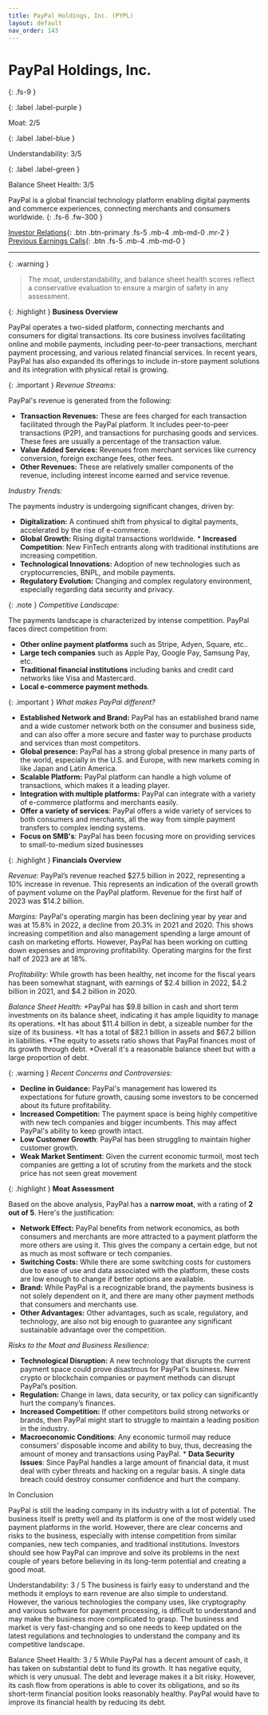 ```yaml
---
title: PayPal Holdings, Inc. (PYPL)
layout: default
nav_order: 143
---
```


# PayPal Holdings, Inc.
{: .fs-9 }

{: .label .label-purple }

Moat: 2/5

{: .label .label-blue }

Understandability: 3/5

{: .label .label-green }

Balance Sheet Health: 3/5

PayPal is a global financial technology platform enabling digital payments and commerce experiences, connecting merchants and consumers worldwide.
{: .fs-6 .fw-300 }

[Investor Relations](https://www.google.com/search?q=PYPL+investor+relations){: .btn .btn-primary .fs-5 .mb-4 .mb-md-0 .mr-2 }
[Previous Earnings Calls](https://discountingcashflows.com/company/PYPL/transcripts/){: .btn .fs-5 .mb-4 .mb-md-0 }

---

{: .warning }
>The moat, understandability, and balance sheet health scores reflect a conservative evaluation to ensure a margin of safety in any assessment.



{: .highlight }
**Business Overview**

PayPal operates a two-sided platform, connecting merchants and consumers for digital transactions. Its core business involves facilitating online and mobile payments, including peer-to-peer transactions, merchant payment processing, and various related financial services. In recent years, PayPal has also expanded its offerings to include in-store payment solutions and its integration with physical retail is growing.

{: .important }
*Revenue Streams:*

PayPal's revenue is generated from the following:

   * **Transaction Revenues:** These are fees charged for each transaction facilitated through the PayPal platform. It includes peer-to-peer transactions (P2P), and transactions for purchasing goods and services. These fees are usually a percentage of the transaction value.
   * **Value Added Services:** Revenues from merchant services like currency conversion, foreign exchange fees, other fees.
   * **Other Revenues:** These are relatively smaller components of the revenue, including interest income earned and service revenue.

*Industry Trends:*

The payments industry is undergoing significant changes, driven by:

   *   **Digitalization:** A continued shift from physical to digital payments, accelerated by the rise of e-commerce.
   *  **Global Growth:** Rising digital transactions worldwide.
    *  **Increased Competition**: New FinTech entrants along with traditional institutions are increasing competition.
   * **Technological Innovations:** Adoption of new technologies such as cryptocurrencies, BNPL, and mobile payments.
   * **Regulatory Evolution:** Changing and complex regulatory environment, especially regarding data security and privacy.

{: .note }
*Competitive Landscape:*

The payments landscape is characterized by intense competition. PayPal faces direct competition from:

   *   **Other online payment platforms** such as Stripe, Adyen, Square, etc..
   *  **Large tech companies** such as Apple Pay, Google Pay, Samsung Pay, etc.
   *  **Traditional financial institutions** including banks and credit card networks like Visa and Mastercard.
   *  **Local e-commerce payment methods**.

{: .important }
*What makes PayPal different?*

   *  **Established Network and Brand:** PayPal has an established brand name and a wide customer network both on the consumer and business side, and can also offer a more secure and faster way to purchase products and services than most competitors.
   * **Global presence:** PayPal has a strong global presence in many parts of the world, especially in the U.S. and Europe, with new markets coming in like Japan and Latin America.
   *   **Scalable Platform:** PayPal platform can handle a high volume of transactions, which makes it a leading player.
   *   **Integration with multiple platforms:** PayPal can integrate with a variety of e-commerce platforms and merchants easily.
   *   **Offer a variety of services**: PayPal offers a wide variety of services to both consumers and merchants, all the way from simple payment transfers to complex lending systems.
   *  **Focus on SMB's**: PayPal has been focusing more on providing services to small-to-medium sized businesses

{: .highlight }
**Financials Overview**

*Revenue:* PayPal’s revenue reached $27.5 billion in 2022, representing a 10% increase in revenue. This represents an indication of the overall growth of payment volume on the PayPal platform. Revenue for the first half of 2023 was $14.2 billion.

*Margins:* PayPal's operating margin has been declining year by year and was at 15.8% in 2022, a decline from 20.3% in 2021 and 2020. This shows increasing competition and also management spending a large amount of cash on marketing efforts. However, PayPal has been working on cutting down expenses and improving profitability. Operating margins for the first half of 2023 are at 18%.

*Profitability:* While growth has been healthy, net income for the fiscal years has been somewhat stagnant, with earnings of $2.4 billion in 2022, $4.2 billion in 2021, and $4.2 billion in 2020.

*Balance Sheet Health:*
  *PayPal has $9.8 billion in cash and short term investments on its balance sheet, indicating it has ample liquidity to manage its operations.
  *It has about $11.4 billion in debt, a sizeable number for the size of its business.
  *It has a total of $82.1 billion in assets and $67.2 billion in liabilities.
  *The equity to assets ratio shows that PayPal finances most of its growth through debt.
  *Overall it's a reasonable balance sheet but with a large proportion of debt.

{: .warning }
*Recent Concerns and Controversies:*

  *   **Decline in Guidance:** PayPal's management has lowered its expectations for future growth, causing some investors to be concerned about its future profitability.
   *   **Increased Competition:** The payment space is being highly competitive with new tech companies and bigger incumbents. This may affect PayPal's ability to keep growth intact.
   *   **Low Customer Growth**: PayPal has been struggling to maintain higher customer growth.
  * **Weak Market Sentiment**: Given the current economic turmoil, most tech companies are getting a lot of scrutiny from the markets and the stock price has not seen great movement

{: .highlight }
**Moat Assessment**

Based on the above analysis, PayPal has a **narrow moat**, with a rating of **2 out of 5**. Here's the justification:

*   **Network Effect:** PayPal benefits from network economics, as both consumers and merchants are more attracted to a payment platform the more others are using it. This gives the company a certain edge, but not as much as most software or tech companies.
*   **Switching Costs:** While there are some switching costs for customers due to ease of use and data associated with the platform, these costs are low enough to change if better options are available.
 *   **Brand:** While PayPal is a recognizable brand, the payments business is not solely dependent on it, and there are many other payment methods that consumers and merchants use.
*   **Other Advantages:** Other advantages, such as scale, regulatory, and technology, are also not big enough to guarantee any significant sustainable advantage over the competition.

*Risks to the Moat and Business Resilience:*

   *   **Technological Disruption:** A new technology that disrupts the current payment space could prove disastrous for PayPal's business. New crypto or blockchain companies or payment methods can disrupt PayPal’s position.
  * **Regulation:** Change in laws, data security, or tax policy can significantly hurt the company’s finances.
  *   **Increased Competition:** If other competitors build strong networks or brands, then PayPal might start to struggle to maintain a leading position in the industry.
   *   **Macroeconomic Conditions**: Any economic turmoil may reduce consumers’ disposable income and ability to buy, thus, decreasing the amount of money and transactions using PayPal.
    * **Data Security Issues**: Since PayPal handles a large amount of financial data, it must deal with cyber threats and hacking on a regular basis. A single data breach could destroy consumer confidence and hurt the company.

In Conclusion

PayPal is still the leading company in its industry with a lot of potential. The business itself is pretty well and its platform is one of the most widely used payment platforms in the world. However, there are clear concerns and risks to the business, especially with intense competition from similar companies, new tech companies, and traditional institutions. Investors should see how PayPal can improve and solve its problems in the next couple of years before believing in its long-term potential and creating a good moat.

Understandability: 3 / 5
The business is fairly easy to understand and the methods it employs to earn revenue are also simple to understand. However, the various technologies the company uses, like cryptography and various software for payment processing, is difficult to understand and may make the business more complicated to grasp. The business and market is very fast-changing and so one needs to keep updated on the latest regulations and technologies to understand the company and its competitive landscape.

Balance Sheet Health: 3 / 5
While PayPal has a decent amount of cash, it has taken on substantial debt to fund its growth. It has negative equity, which is very unusual. The debt and leverage makes it a bit risky. However, its cash flow from operations is able to cover its obligations, and so its short-term financial position looks reasonably healthy. PayPal would have to improve its financial health by reducing its debt.
